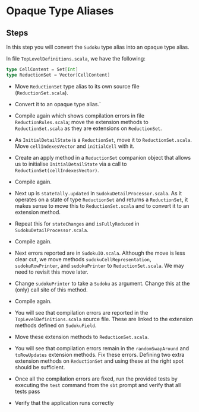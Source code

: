 # Opaque Type Aliases

## Steps

In this step you will convert the `Sudoku` type alias into an opaque type alias.

In file `TopLevelDefinitions.scala`, we have the following:

```scala
type CellContent = Set[Int]
type ReductionSet = Vector[CellContent]
```

- Move `ReductionSet` type alias to its own source file (`ReductionSet.scala`).
- Convert it to an opaque type alias.`
- Compile again which shows compilation errors in file `ReductionRules.scala`;
  move the extension methods to `ReductionSet.scala` as they are extensions on
  `ReductionSet`.
- As `InitialDetailState` is a `ReductionSet`, move it to `ReductionSet.scala`.
  Move `cellIndexesVector` and `initialCell` with it.
- Create an apply method in a `ReductionSet` companion object that allows us
  to initialise `InitialDetailState` via a call to `ReductionSet(cellIndexesVector)`.

- Compile again.
- Next up is `stateTally.updated` in `SudokuDetailProcessor.scala`. As it operates
  on a state of type `ReductionSet` and returns a `ReductionSet`, it makes sense
  to move this to `ReductionSet.scala` and to convert it to an extension method.
- Repeat this for `stateChanges` and `isFullyReduced` in `SudokuDetailProcessor.scala`.

- Compile again.
- Next errors reported are in `SudokuIO.scala`. Although the move is less clear cut,
  we move methods `sudokuCellRepresentation`, `sudokuRowPrinter`, and `sudokuPrinter`
  to `ReductionSet.scala`. We may need to revisit this move later.
- Change `sudokuPrinter` to take a `Sudoku` as argument. Change this at the (only)
  call site of this method.

- Compile again.
- You will see that compilation errors are reported in the `TopLevelDefinitions.scala`
  source file. These are linked to the extension methods defined on `SudokuField`.
- Move these extension methods to `ReductionSet.scala`.
- You will see that compilation errors remain in the `randomSwapAround` and
  `toRowUpdates` extension methods. Fix these errors. Defining two extra extension
  methods on `ReductionSet` and using these at the right spot should be sufficient.

- Once all the compilation errors are fixed, run the provided tests by executing
  the `test` command from the `sbt` prompt and verify that all tests pass

- Verify that the application runs correctly
